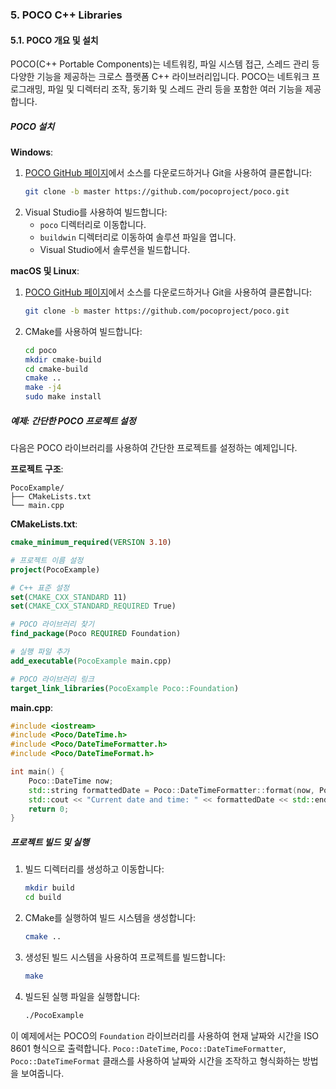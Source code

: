 ### 5. POCO C++ Libraries

#### 5.1. POCO 개요 및 설치

POCO(C++ Portable Components)는 네트워킹, 파일 시스템 접근, 스레드 관리 등 다양한 기능을 제공하는 크로스 플랫폼 C++ 라이브러리입니다. POCO는 네트워크 프로그래밍, 파일 및 디렉터리 조작, 동기화 및 스레드 관리 등을 포함한 여러 기능을 제공합니다.

##### POCO 설치

**Windows**:
1. [POCO GitHub 페이지](https://github.com/pocoproject/poco)에서 소스를 다운로드하거나 Git을 사용하여 클론합니다:
   ```bash
   git clone -b master https://github.com/pocoproject/poco.git
   ```
2. Visual Studio를 사용하여 빌드합니다:
   - `poco` 디렉터리로 이동합니다.
   - `buildwin` 디렉터리로 이동하여 솔루션 파일을 엽니다.
   - Visual Studio에서 솔루션을 빌드합니다.

**macOS 및 Linux**:
1. [POCO GitHub 페이지](https://github.com/pocoproject/poco)에서 소스를 다운로드하거나 Git을 사용하여 클론합니다:
   ```bash
   git clone -b master https://github.com/pocoproject/poco.git
   ```
2. CMake를 사용하여 빌드합니다:
   ```bash
   cd poco
   mkdir cmake-build
   cd cmake-build
   cmake ..
   make -j4
   sudo make install
   ```

##### 예제: 간단한 POCO 프로젝트 설정

다음은 POCO 라이브러리를 사용하여 간단한 프로젝트를 설정하는 예제입니다.

**프로젝트 구조**:
```
PocoExample/
├── CMakeLists.txt
└── main.cpp
```

**CMakeLists.txt**:
```cmake
cmake_minimum_required(VERSION 3.10)

# 프로젝트 이름 설정
project(PocoExample)

# C++ 표준 설정
set(CMAKE_CXX_STANDARD 11)
set(CMAKE_CXX_STANDARD_REQUIRED True)

# POCO 라이브러리 찾기
find_package(Poco REQUIRED Foundation)

# 실행 파일 추가
add_executable(PocoExample main.cpp)

# POCO 라이브러리 링크
target_link_libraries(PocoExample Poco::Foundation)
```

**main.cpp**:
```cpp
#include <iostream>
#include <Poco/DateTime.h>
#include <Poco/DateTimeFormatter.h>
#include <Poco/DateTimeFormat.h>

int main() {
    Poco::DateTime now;
    std::string formattedDate = Poco::DateTimeFormatter::format(now, Poco::DateTimeFormat::ISO8601_FORMAT);
    std::cout << "Current date and time: " << formattedDate << std::endl;
    return 0;
}
```

##### 프로젝트 빌드 및 실행

1. 빌드 디렉터리를 생성하고 이동합니다:
   ```bash
   mkdir build
   cd build
   ```

2. CMake를 실행하여 빌드 시스템을 생성합니다:
   ```bash
   cmake ..
   ```

3. 생성된 빌드 시스템을 사용하여 프로젝트를 빌드합니다:
   ```bash
   make
   ```

4. 빌드된 실행 파일을 실행합니다:
   ```bash
   ./PocoExample
   ```

이 예제에서는 POCO의 `Foundation` 라이브러리를 사용하여 현재 날짜와 시간을 ISO 8601 형식으로 출력합니다. `Poco::DateTime`, `Poco::DateTimeFormatter`, `Poco::DateTimeFormat` 클래스를 사용하여 날짜와 시간을 조작하고 형식화하는 방법을 보여줍니다.
